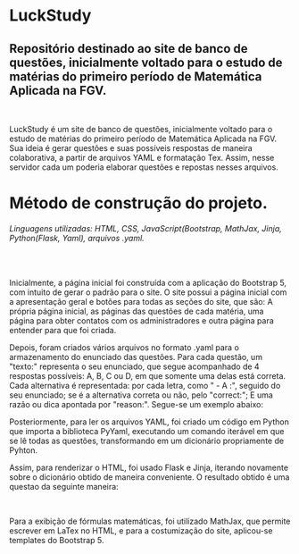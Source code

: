 # LuckStudy

## Repositório destinado ao site de banco de questões, inicialmente voltado para o estudo de matérias do primeiro período de Matemática Aplicada na FGV.
<br>

<p> LuckStudy é um site de banco de questões, inicialmente voltado para o estudo de matérias do primeiro período de Matemática Aplicada na FGV.
Sua ideia é gerar questões e suas possíveis respostas de maneira colaborativa, a partir de arquivos YAML e formatação Tex. Assim, nesse servidor cada um poderia elaborar questões e repostas nesses arquivos.</p>

# Método de construção do projeto.
<h6> Linguagens utilizadas: HTML, CSS, JavaScript(Bootstrap, MathJax, Jinja, Python(Flask, Yaml), arquivos .yaml. </h6>
<br>
<p> Inicialmente, a página inicial foi construída com a aplicação do Bootstrap 5, com intuito de gerar o padrão para o site. O site possui a página inicial com a apresentação geral e botões para todas as seções do site, que são: A própria página inicial, as páginas das questões de cada matéria, uma página para obter contatos com os administradores e outra página para entender para que foi criada.</p>
 
<p> Depois, foram criados vários arquivos no formato .yaml para o armazenamento do enunciado das questões. Para cada questão, um "texto:" representa o seu enunciado, que segue acompanhado de 4 respostas possíveis: A, B, C ou D, em que somente uma delas está correta. Cada alternativa é representada: por cada letra, como " - A :", seguido do seu enunciado; se é a alternativa correta ou não, pelo "correct:"; E uma razão ou dica apontada por "reason:". Segue-se um exemplo abaixo:</p>
 
<p> Posteriormente, para ler os arquivos YAML, foi criado um código em Python que importa a biblioteca PyYaml, executando um comando iterável em que se lê todas as questões, transformando em um dicionário propriamente de Pyhton.</p>
<p> Assim, para renderizar o HTML, foi usado Flask e Jinja, iterando novamente sobre o dicionário obtido de maneira conveniente. O resultado obtido é uma questao da seguinte maneira:</p>

<br>
<p> Para a exibição de fórmulas matemáticas, foi utilizado MathJax, que permite escrever em LaTex no HTML, e para a costumização do site, aplicou-se templates do Bootstrap 5.</p>
